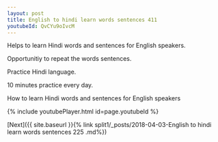 ```yaml
---
layout: post
title: English to hindi learn words sentences 411 
youtubeId: QvCYu9oIvcM
---
```

 
 
Helps to learn Hindi words and sentences for English speakers.

Opportunitiy to repeat the words sentences. 

Practice Hindi language. 
 
10 minutes practice every day. 
 
How to learn Hindi words and sentences for English speakers 
 
{% include youtubePlayer.html id=page.youtubeId %}
 
 
[Next]({{ site.baseurl }}{% link  split1/_posts/2018-04-03-English to hindi learn words sentences 225 .md%})
 

